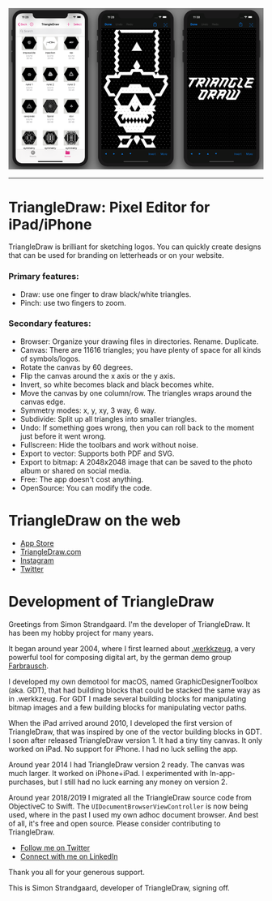 <p align="center">
<img src="Source/Documentation/triangledraw_screenshots.png" alt="TriangleDraw screenshots"/>
</p>

---

# TriangleDraw: Pixel Editor for iPad/iPhone

TriangleDraw is brilliant for sketching logos. You can quickly create designs 
that can be used for branding on letterheads or on your website.

### Primary features:

- Draw: use one finger to draw black/white triangles.
- Pinch: use two fingers to zoom.


### Secondary features:

- Browser: Organize your drawing files in directories. Rename. Duplicate.
- Canvas: There are 11616 triangles; you have plenty of space for all kinds of symbols/logos.
- Rotate the canvas by 60 degrees.
- Flip the canvas around the x axis or the y axis.
- Invert, so white becomes black and black becomes white.
- Move the canvas by one column/row. The triangles wraps around the canvas edge.
- Symmetry modes: x, y, xy, 3 way, 6 way.
- Subdivide: Split up all triangles into smaller triangles.
- Undo: If something goes wrong, then you can roll back to the moment just before it went wrong.
- Fullscreen: Hide the toolbars and work without noise.
- Export to vector: Supports both PDF and SVG.
- Export to bitmap: A 2048x2048 image that can be saved to the photo album or shared on social media.
- Free: The app doesn't cost anything.
- OpenSource: You can modify the code.

# TriangleDraw on the web 

- [App Store](https://apps.apple.com/app/id1453533043)
- [TriangleDraw.com](http://www.triangledraw.com/)
- [Instagram](https://www.instagram.com/triangledraw/)
- [Twitter](https://twitter.com/TriangleDraw)

# Development of TriangleDraw

Greetings from Simon Strandgaard. I'm the developer of TriangleDraw. It has been my hobby project for many years.

It began around year 2004, where I first learned about [.werkkzeug](https://www.pouet.net/prod.php?which=12511), 
a very powerful tool for composing digital art, by the 
german demo group [Farbrausch](https://en.wikipedia.org/wiki/Farbrausch).

I developed my own demotool for macOS, named GraphicDesignerToolbox (aka. GDT), that had building blocks 
that could be stacked the same way as in .werkkzeug. For GDT I made several building blocks for manipulating bitmap images and a few building blocks for manipulating vector paths.

When the iPad arrived around 2010, I developed the first version of TriangleDraw, that was inspired by one of the 
vector building blocks in GDT. I soon after released TriangleDraw version 1. It had a tiny tiny canvas. It only worked on iPad.
No support for iPhone. I had no luck selling the app.

Around year 2014 I had TriangleDraw version 2 ready. The canvas was much larger. It worked on iPhone+iPad. 
I experimented with In-app-purchases, but I still had no luck earning any money on version 2.

Around year 2018/2019 I migrated all the TriangleDraw source code from ObjectiveC to Swift. The `UIDocumentBrowserViewController` is now being used, where in the past I used my own adhoc document browser. 
And best of all, it's free and open source. Please consider contributing to TriangleDraw.

- [Follow me on Twitter](https://twitter.com/neoneye)
- [Connect with me on LinkedIn](https://www.linkedin.com/in/simonstrandgaard/)

Thank you all for your generous support. 

This is Simon Strandgaard, developer of TriangleDraw, signing off.
